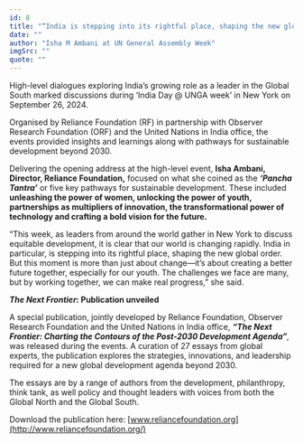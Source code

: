```yaml
---
id: 8
title: "“India is stepping into its rightful place, shaping the new global order”"
date: ""
author: "Isha M Ambani at UN General Assembly Week"
imgSrc: ""
quote: ""
---
```


High-level dialogues exploring India’s growing role as a leader in the Global South marked discussions during ‘India Day @ UNGA week’ in New York on September 26, 2024.

Organised by Reliance Foundation (RF) in partnership with Observer Research Foundation (ORF) and the United Nations in India office, the events provided insights and learnings along with pathways for sustainable development beyond 2030.

Delivering the opening address at the high-level event, **Isha Ambani, Director, Reliance Foundation,** focused on what she coined as the **_‘Pancha Tantra’_** or five key pathways for sustainable development. These included **unleashing the power of women, unlocking the power of youth, partnerships as multipliers of innovation, the transformational power of technology and crafting a bold vision for the future.**

“This week, as leaders from around the world gather in New York to discuss equitable development, it is clear that our world is changing rapidly. India in particular, is stepping into its rightful place, shaping the new global order. But this moment is more than just about change—it’s about creating a better future together, especially for our youth. The challenges we face are many, but by working together, we can make real progress,” she said.

**_The Next Frontier_: Publication unveiled**

A special publication, jointly developed by Reliance Foundation, Observer Research Foundation and the United Nations in India office, **_“The Next Frontier: Charting the Contours of the Post-2030 Development Agenda”_**_,_ was released during the events. A curation of 27 essays from global experts, the publication explores the strategies, innovations, and leadership required for a new global development agenda beyond 2030.

The essays are by a range of authors from the development, philanthropy, think tank, as well policy and thought leaders with voices from both the Global North and the Global South.

Download the publication here: [www.reliancefoundation.org](http://www.reliancefoundation.org/)
